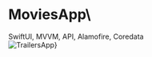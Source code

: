

 # MoviesApp\
SwiftUI, MVVM, API, Alamofire, Coredata\
![TrailersApp](https://user-images.githubusercontent.com/41541490/232431083-51d692c5-e96e-4876-bb82-9242adb32e18.png)}
